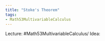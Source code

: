```yaml
---
title: "Stoke's Theorem"
tags:
- Math53MultivariableCalculus
---
```

Lecture: #Math53MultivariableCalculus/
Idea: 

